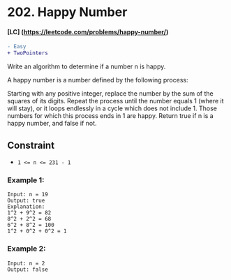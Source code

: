 # 202. Happy Number
#### [LC] (https://leetcode.com/problems/happy-number/)
```diff 
- Easy
+ TwoPointers
```

Write an algorithm to determine if a number n is happy.

A happy number is a number defined by the following process:

Starting with any positive integer, replace the number by the sum of the squares of its digits.
Repeat the process until the number equals 1 (where it will stay), or it loops endlessly in a cycle which does not include 1.
Those numbers for which this process ends in 1 are happy.
Return true if n is a happy number, and false if not.

## Constraint
- ```1 <= n <= 231 - 1```

### Example 1:
```
Input: n = 19
Output: true
Explanation:
1^2 + 9^2 = 82
8^2 + 2^2 = 68
6^2 + 8^2 = 100
1^2 + 0^2 + 0^2 = 1
```
### Example 2:
```
Input: n = 2
Output: false
```